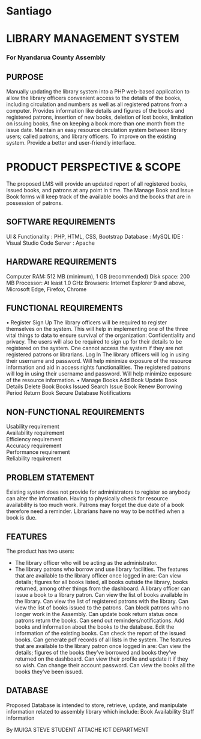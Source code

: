 # Santiago

# LIBRARY MANAGEMENT SYSTEM
### For Nyandarua County Assembly

## PURPOSE
Manually updating the library system into a PHP web-based application to allow the library 
officers convenient access to the details of the books, including circulation and numbers as 
well as all registered patrons from a computer.
Provides information like details and figures of the books and registered patrons, insertion 
of new books, deletion of lost books, limitation on issuing books, fine on keeping a book 
more than one month from the issue date.
Maintain an easy resource circulation system between library users; called patrons, and 
library officers.
To improve on the existing system.
Provide a better and user-friendly interface.
# PRODUCT PERSPECTIVE & SCOPE
The proposed LMS will provide an updated report of all registered books, issued books, and 
patrons at any point in time.
The Manage Book and Issue Book forms will keep track of the available books and the 
books that are in possession of patrons.
## SOFTWARE REQUIREMENTS
UI & Functionality : PHP, HTML, CSS, Bootstrap
Database : MySQL
IDE : Visual Studio Code
Server : Apache
## HARDWARE REQUIREMENTS
Computer
RAM: 512 MB (minimum), 1 GB (recommended)
Disk space: 200 MB 
Processor: At least 1.0 GHz
Browsers: Internet Explorer 9 and above, Microsoft Edge, Firefox, Chrome
## FUNCTIONAL REQUIREMENTS
• Register
Sign Up
The library officers will be required to register themselves on the system. This will help in 
implementing one of the three vital things to data to ensure survival of the organization: 
Confidentiality and privacy. 
The users will also be required to sign up for their details to be registered on the system. 
One cannot access the system if they are not registered patrons or librarians.
Log In
The library officers will log in using their username and password. Will help minimize 
exposure of the resource information and aid in access rights functionalities.
The registered patrons will log in using their username and password. Will help minimize 
exposure of the resource information.
• Manage Books 
Add Book
Update Book Details
Delete Book
Books Issued
Search
Issue Book
Renew Borrowing Period
Return Book
Secure Database
Notifications
## NON-FUNCTIONAL REQUIREMENTS
Usability requirement<br>
Availability requirement<br>
Efficiency requirement<br>
Accuracy requirement<br>
Performance requirement<br>
Reliability requirement<br>
## PROBLEM STATEMENT
Existing system does not provide for administrators to register so anybody can alter the 
information.
Having to physically check for resource availability is too much work.
Patrons may forget the due date of a book therefore need a reminder.
Librarians have no way to be notified when a book is due.
## FEATURES
The product has two users:
- The library officer who will be acting as the administrator.
- The library patrons who borrow and use library facilities.
The features that are available to the library officer once logged in are:
Can view details; figures for all books listed, all books outside the library, books returned, 
among other things from the dashboard.
A library officer can issue a book to a library patron.
Can view the list of books available in the library.
Can view the list of registered patrons with the library.
Can view the list of books issued to the patrons.
Can block patrons who no longer work in the Assembly.
Can update book return status once patrons return the books.
Can send out reminders/notifications.
Add books and information about the books to the database.
Edit the information of the existing books.
Can check the report of the issued books.
Can generate pdf records of all lists in the system.
The features that are available to the library patron once logged in are:
Can view the details; figures of the books they’ve borrowed and books they’ve returned on 
the dashboard.
Can view their profile and update it if they so wish.
Can change their account password.
Can view the books all the books they’ve been issued.
## DATABASE
Proposed Database is intended to store, retrieve, update, and manipulate information related 
to assembly library which include:
Book Availability
Staff information

By MUIGA STEVE 
STUDENT ATTACHE
ICT DEPARTMENT
